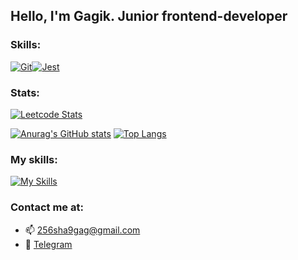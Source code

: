 ## Hello, I'm Gagik. Junior frontend-developer

### Skills:
[![Git](https://img.shields.io/badge/git-%23F05033.svg?style=for-the-badge&logo=git&logoColor=white)](https://git-scm.com/)[![Jest](https://img.shields.io/badge/-jest-%23C21325?style=for-the-badge&logo=jest&logoColor=white)](https://jestjs.io/ru/)

### Stats: 
[![Leetcode Stats](https://leetcard.jacoblin.cool/256sha9gag?ext=heatmap)](https://leetcode.com/256sha9gag)	

[![Anurag's GitHub stats](https://github-readme-stats.vercel.app/api?username=256sha9gag&theme=onedark)](https://github.com/anuraghazra/github-readme-stats)
[![Top Langs](https://github-readme-stats.vercel.app/api/top-langs/?username=256sha9gag&layout=compact&theme=onedark)](https://github.com/anuraghazra/github-readme-stats)

### My skills:
[![My Skills](https://skillicons.dev/icons?i=js,html,css,bash,git,github,nodejs,jest,babel,bootstrap,react,redux,vscode,webpack&theme=dark)](https://skillicons.dev)

### Сontact me at: 
- :mailbox: 256sha9gag@gmail.com
- :iphone: [Telegram](https://t.me/solution_js)
